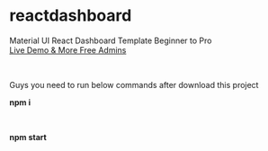# reactdashboard
Material UI React Dashboard Template Beginner to Pro <br>
[Live Demo & More Free Admins
](https://therichpost.com/material-ui-react-dashboard-template-beginner-to-pro/)

<br>

Guys you need to run below commands after download this project <br>

**npm i**

<br>

**npm start**
